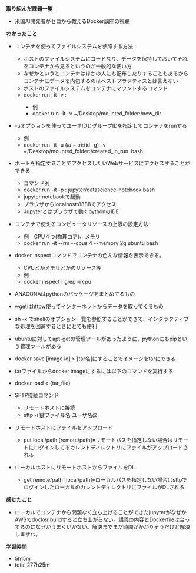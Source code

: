 **取り組んだ課題一覧**
* 米国AI開発者がゼロから教えるDocker講座の視聴

**わかったこと**
* コンテナを使ってファイルシステムを参照する方法
  * ホストのファイルシステムにコードなり、データを保持しておいてそれをコンテナから見るというのが一般的な使い方
  * なぜかというとコンテナはほかの人にも配布したりすることもあるからコンテナにデータを内包するのはベストプラクティスとは言えない
  * ホストのファイルシステムをコンテナにマウントするコマンド
  * docker run -it -v <host>:<container>
    * 例
    * docker run -it -v ~/Desktop/mounted_folder:/new_dir

* -uオプションを使ってユーザIDとグループIDを指定してコンテナをrunする
  * 例
  * docker run -it -u $(id -u):$(id -g) -v ~/Desktop/mounted_folder:/created_in_run <image> bash
* ポートを指定することでアクセスしたいWebサービスにアクセスすることができる
  * コマンド例
  * docker run -it -p <hostport>:<container port> jupyter/datascience-notebook bash
  * jupyter notebookで起動
  * ブラウザからlocalhost:8888でアクセス
  * Jupyterとはブラウザで動くpythonのIDE

* コンテナで使えるコンピュータリソースの上限の設定方法
  * 例　CPU４つ(物理コア)、メモリ
  * docker run -it --rm --cpus 4 --memory 2g ubuntu bash

* docker inspectコマンドでコンテナの色んな情報を表示できる。
  * CPUとかメモリとかのリソース等
  * 例
  * docker inspect <container id> | grep -i cpu

* ANACONAはpythonのパッケージをまとめてるもの
* wgetはhttpw使ってインターネットからデータを取ってくるもの

* sh -x <shell>でshellのオプション一覧を参照することができて、インタラクティブな処理を回避するときにとても便利
* ubuntuに対してapt-getの管理ツールがあったように、pythonにもpipという管理ツールがある

* docker save [image id] > [tar名]にすることでイメージをtarにできる
* tarファイルからdocker imageにするには以下のコマンドを実行する
* docker load < {tar_file}

* SFTP接続コマンド
  * リモートホストに接続
  * sftp -i 鍵ファイル名 ユーザ名@<hostname>

* リモートホストにファイルをアップロード
  * put local/path [remote/path]※リモートパスを指定しない場合はリモートにログインしてるカレントディレクトリにファイルがアップロードされる

* ローカルホストにリモートホストからファイルをDL
  * get remote/path [local/path]※ローカルパスを指定しない場合はsftpでログインしたローカルのカレントディレクトリにファイルがDLされる

**感じたこと**
* ローカルでコンテナから問題なく立ち上げることができたjupyterがなぜかAWSでdocker buildすると立ち上がらない。講義の内容とDockerfileは合ってるのになぜかうまくいかない。解決までまだ時間がかかりそうだけど解決しますわ。

**学習時間**
* 5h15m
 * total 277h25m
